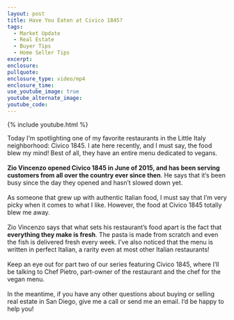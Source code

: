 ```yaml
---
layout: post
title: Have You Eaten at Civico 1845?
tags:
  - Market Update
  - Real Estate
  - Buyer Tips
  - Home Seller Tips
excerpt:
enclosure:
pullquote:
enclosure_type: video/mp4
enclosure_time:
use_youtube_image: true
youtube_alternate_image:
youtube_code:
---
```



{% include youtube.html %}

Today I’m spotlighting one of my favorite restaurants in the Little Italy neighborhood: Civico 1845. I ate here recently, and I must say, the food blew my mind! Best of all, they have an entire menu dedicated to vegans.
<br>&nbsp;
<br>**Zio Vincenzo opened Civico 1845 in June of 2015, and has been serving customers from all over the country ever since then**. He says that it’s been busy since the day they opened and hasn’t slowed down yet.
<br>&nbsp;
<br>As someone that grew up with authentic Italian food, I must say that I’m very picky when it comes to what I like. However, the food at Civico 1845 totally blew me away.
<br>&nbsp;
<br>Zio Vincenzo says that what sets his restaurant’s food apart is the fact that **everything they make is fresh**. The pasta is made from scratch and even the fish is delivered fresh every week. I’ve also noticed that the menu is written in perfect Italian, a rarity even at most other Italian restaurants!
<br>&nbsp;
<br>Keep an eye out for part two of our series featuring Civico 1845, where I’ll be talking to Chef Pietro, part-owner of the restaurant and the chef for the vegan menu.
<br>&nbsp;
<br>In the meantime, if you have any other questions about buying or selling real estate in San Diego, give me a call or send me an email. I’d be happy to help you!